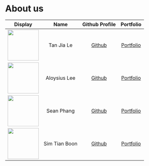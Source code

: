 # About us

Display | Name | Github Profile | Portfolio 
--------|:----:|:--------------:|:---------:
<img src="https://avatars.githubusercontent.com/u/26685970?v=4" width="100"/> | Tan Jia Le | [Github](https://github.com/rizemon) | [Portfolio](team/rizemon.md)
<img src="https://avatars.githubusercontent.com/u/16810847?v=4" width="100"/> | Aloysius Lee | [Github](https://github.com/arraysius) | [Portfolio](team/arraysius.md)
<img src="https://media.discordapp.net/attachments/285692337357586432/892962858546114560/photo_2021-05-07_15-04-25.jpg?text=BreadDog" width="100"/> | Sean Phang | [Github](https://github.com/SeenFang) | [Portfolio](team/seenfang.md)
<img src="https://avatars.githubusercontent.com/u/50107219?v=4" width="100"/> | Sim Tian Boon | [Github](https://github.com/Kair0s3) | [Portfolio](team/kair0s3.md)
